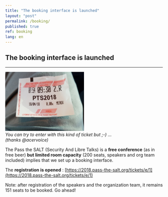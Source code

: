 ```yaml
---
title: "The booking interface is launched"
layout: "post"
permalink: /booking/
published: true 
ref: booking
lang: en
---
```


## The booking interface is launched

---

<img src="/img/pts2018-ticket.jpg" height="50%" width="50%">
<i><br>You can try to enter with this kind of ticket but ;-) ... <br>(thanks @acervoice)</i>

The Pass the SALT (Security And Libre Talks) is a **free conference** (as in free beer) **but limited room capacity** (200 seats, speakers and org team included) implies that we set up a booking interface.

The **registration is opened** : [https://2018.pass-the-salt.org/tickets/e/1](https://2018.pass-the-salt.org/tickets/e/1)

Note: after registration of the speakers and the organization team, it remains 151 seats to be booked. Go ahead!